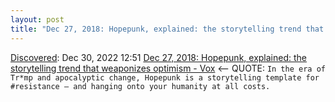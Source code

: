 ```yaml
---
layout: post
title: "Dec 27, 2018: Hopepunk, explained: the storytelling trend that weaponizes optimism - Vox"
---
```

[Discovered](http://rolandtanglao.com/2020/07/29/p1-blogthis-checkvist-list-links-to-blog/): Dec 30, 2022 12:51 [Dec 27, 2018: Hopepunk, explained: the storytelling trend that weaponizes optimism - Vox](https://www.vox.com/2018/12/27/18137571/what-is-hopepunk-noblebright-grimdark) <-- QUOTE: `In the era of Tr*mp and apocalyptic change, Hopepunk is a storytelling template for #resistance — and hanging onto your humanity at all costs.`
